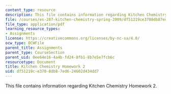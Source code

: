 ```yaml
---
content_type: resource
description: This file contains information regarding Kitchen Chemistry Homework 2.
file: /courses/es-287-kitchen-chemistry-spring-2009/df51219ce3708db87ed624602d434dd7_MITES_287S09_assn02_Week02.pdf
file_type: application/pdf
learning_resource_types:
- Assignments
license: https://creativecommons.org/licenses/by-nc-sa/4.0/
ocw_type: OCWFile
parent_title: Assignments
parent_type: CourseSection
parent_uid: 0ee64e16-4a4b-fd24-8fb1-8b7e5e7fcb6c
resourcetype: Document
title: Kitchen Chemistry Homework 2
uid: df51219c-e370-8db8-7ed6-24602d434dd7
---
```

This file contains information regarding Kitchen Chemistry Homework 2.